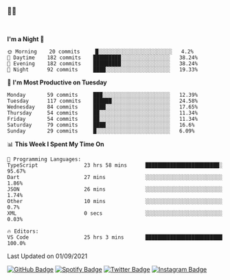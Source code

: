 ### 🤙🍺

<!-- <a href="https://github-readme-stats.vercel.app/api?username=hzak2xx&count_private=true&show_icons=true&theme=dracula">
  <img align="center" src="https://github-readme-stats.vercel.app/api?username=hzak2xx&count_private=true&show_icons=true&theme=dracula" />
</a>
</br> -->
</br>

<!--START_SECTION:waka-->
**I'm a Night 🦉** 

```text
🌞 Morning    20 commits     █░░░░░░░░░░░░░░░░░░░░░░░░   4.2% 
🌆 Daytime    182 commits    █████████░░░░░░░░░░░░░░░░   38.24% 
🌃 Evening    182 commits    █████████░░░░░░░░░░░░░░░░   38.24% 
🌙 Night      92 commits     ████░░░░░░░░░░░░░░░░░░░░░   19.33%

```
📅 **I'm Most Productive on Tuesday** 

```text
Monday       59 commits     ███░░░░░░░░░░░░░░░░░░░░░░   12.39% 
Tuesday      117 commits    ██████░░░░░░░░░░░░░░░░░░░   24.58% 
Wednesday    84 commits     ████░░░░░░░░░░░░░░░░░░░░░   17.65% 
Thursday     54 commits     ██░░░░░░░░░░░░░░░░░░░░░░░   11.34% 
Friday       54 commits     ██░░░░░░░░░░░░░░░░░░░░░░░   11.34% 
Saturday     79 commits     ████░░░░░░░░░░░░░░░░░░░░░   16.6% 
Sunday       29 commits     █░░░░░░░░░░░░░░░░░░░░░░░░   6.09%

```


📊 **This Week I Spent My Time On** 

```text
💬 Programming Languages: 
TypeScript               23 hrs 58 mins      ████████████████████████░   95.67% 
Dart                     27 mins             ░░░░░░░░░░░░░░░░░░░░░░░░░   1.86% 
JSON                     26 mins             ░░░░░░░░░░░░░░░░░░░░░░░░░   1.74% 
Other                    10 mins             ░░░░░░░░░░░░░░░░░░░░░░░░░   0.7% 
XML                      0 secs              ░░░░░░░░░░░░░░░░░░░░░░░░░   0.03%

🔥 Editors: 
VS Code                  25 hrs 3 mins       █████████████████████████   100.0%

```


 Last Updated on 01/09/2021
<!--END_SECTION:waka-->

[![GitHub Badge](https://img.shields.io/badge/GitHub-100000?style=for-the-badge&logo=github&logoColor=white)](https://github.com/hzak2xx)
[![Spotify Badge](https://img.shields.io/badge/Spotify-1ED760?&style=for-the-badge&logo=spotify&logoColor=white)](https://open.spotify.com/user/uf90s6sbbh75a1mt44clkhkvf)
[![Twitter Badge](https://img.shields.io/badge/Twitter-1DA1F2?style=for-the-badge&logo=twitter&logoColor=white)](https://twitter.com/hzak2xx)
[![Instagram Badge](https://img.shields.io/badge/Instagram-E4405F?style=for-the-badge&logo=instagram&logoColor=white)](https://www.instagram.com/hzak2xx/)
